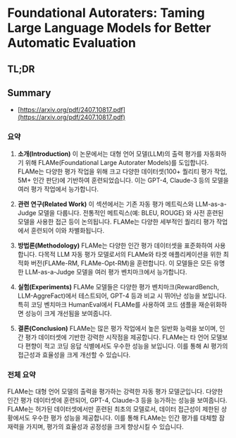 # Foundational Autoraters: Taming Large Language Models for Better Automatic Evaluation
## TL;DR
## Summary
- [https://arxiv.org/pdf/2407.10817.pdf](https://arxiv.org/pdf/2407.10817.pdf)

### 요약

1. **소개(Introduction)**
   이 논문에서는 대형 언어 모델(LLM)의 출력 평가를 자동화하기 위해 FLAMe(Foundational Large Autorater Models)를 도입합니다. FLAMe는 다양한 평가 작업을 위해 크고 다양한 데이터셋(100+ 퀄리티 평가 작업, 5M+ 인간 판단)에 기반하여 훈련되었습니다. 이는 GPT-4, Claude-3 등의 모델을 여러 평가 작업에서 능가합니다.

2. **관련 연구(Related Work)**
   이 섹션에서는 기존 자동 평가 메트릭스와 LLM-as-a-Judge 모델을 다룹니다. 전통적인 메트릭스(예: BLEU, ROUGE) 와 사전 훈련된 모델을 사용한 접근 등이 논의됩니다. FLAMe는 다양한 세부적인 퀄리티 평가 작업에서 훈련되어 이와 차별화됩니다.

3. **방법론(Methodology)**
   FLAMe는 다양한 인간 평가 데이터셋을 표준화하여 사용합니다. 다목적 LLM 자동 평가 모델로서의 FLAMe와 타겟 애플리케이션을 위한 최적화 버전(FLAMe-RM, FLAMe-Opt-RM)을 훈련합니다. 이 모델들은 모든 유명한 LLM-as-a-Judge 모델을 여러 평가 벤치마크에서 능가합니다.

4. **실험(Experiments)**
   FLAMe 모델들은 다양한 평가 벤치마크(RewardBench, LLM-AggreFact)에서 테스트되어, GPT-4 등과 비교 시 뛰어난 성능을 보입니다. 특히 코딩 벤치마크 HumanEval에서 FLAMe를 사용하여 코드 샘플을 재순위화하면 성능이 크게 개선됨을 보여줍니다.

5. **결론(Conclusion)**
   FLAMe는 많은 평가 작업에서 높은 일반화 능력을 보이며, 인간 평가 데이터셋에 기반한 강력한 시작점을 제공합니다. FLAMe는 타 언어 모델보다 편향이 적고 코딩 응답 식별에서도 우수한 성능을 보입니다. 이를 통해 AI 평가의 접근성과 효율성을 크게 개선할 수 있습니다.

### 전체 요약
FLAMe는 대형 언어 모델의 출력을 평가하는 강력한 자동 평가 모델군입니다. 다양한 인간 평가 데이터셋에 훈련되어, GPT-4, Claude-3 등을 능가하는 성능을 보여줍니다. FLAMe는 허가된 데이터셋에서만 훈련된 최초의 모델로서, 데이터 접근성이 제한된 상황에서도 우수한 평가 성능을 제공합니다. 이를 통해 FLAMe는 인간 평가를 대체할 잠재력을 가지며, 평가의 효율성과 공정성을 크게 향상시킬 수 있습니다.